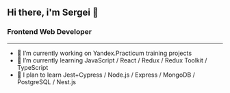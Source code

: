 ## Hi there, i'm Sergei 👋
### Frontend Web Developer
____


- 🔭 I’m currently working on Yandex.Practicum training projects
- 🌱 I’m currently learning JavaScript / React / Redux / Redux Toolkit / TypeScript
- 👯 I plan to learn Jest+Cypress / Node.js / Express / MongoDB / PostgreSQL / Nest.js


